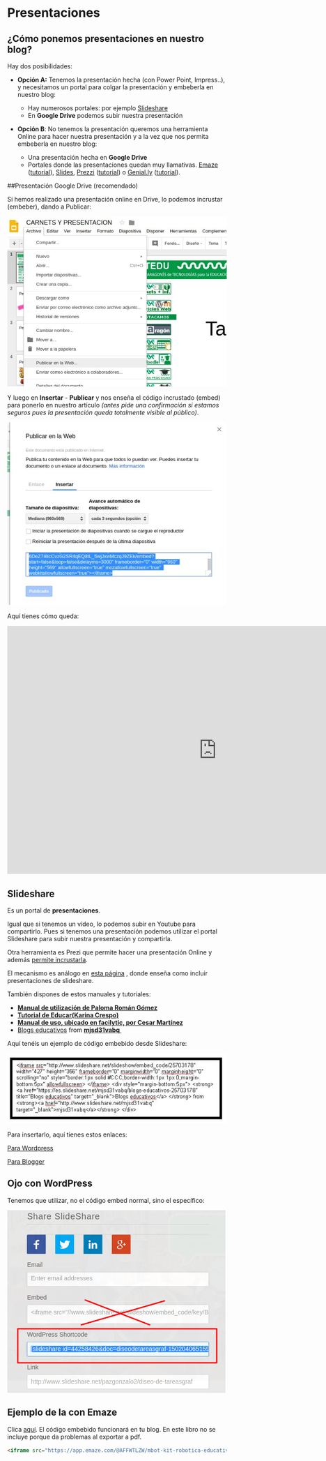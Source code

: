 
# Presentaciones

## **¿Cómo ponemos presentaciones en nuestro blog?**

Hay dos posibilidades:

* **Opción A:** Tenemos la presentación hecha (con Power Point, Impress..), y necesitamos un portal para colgar la presentación y embeberla en nuestro blog: 
    * Hay numerosos portales: por ejemplo [Slideshare](http://es.slideshare.net/)
    * En **Google Drive** podemos subir nuestra presentación


* **Opción B**: No tenemos la presentación queremos una herramienta Online para hacer nuestra presentación y a la vez que nos permita embeberla en nuestro blog: 
    * Una presentación hecha en **Google Drive**
    * Portales donde las presentaciones quedan muy llamativas. [Emaze](https://www.emaze.com/es/) ([tutorial](http://wp.catedu.es/lanuzadigital/creacion/presentaciones/emaze/)), [Slides](https://slides.com/), [Prezzi](https://prezi.com/) ([tutorial](http://recursostic.educacion.es/observatorio/web/gl/internet/recursos-online/970-prezi)) o [Genial.ly](https://www.genial.ly/es) ([tutorial](http://wp.catedu.es/lanuzadigital/creacion/presentaciones/genially/)). 

##Presentación Google Drive (recomendado)

Si hemos realizado una presentación online en Drive, lo podemos incrustar (embeber), dando a Publicar:

![](/assets/presentacion1.jpeg)

Y luego en **Insertar** - **Publicar** y nos enseña el código incrustado (embed) para ponerlo en nuestro artículo _(antes pide una confirmación si estamos seguros pues la presentación queda totalmente visible al público)_.

![](/assets/presentacion2.jpeg)

Aquí tienes cómo queda:

<iframe src="https://docs.google.com/presentation/d/e/2PACX-1vSvFa7L7i2sjaZZetRXJCFBiscv7d-p3cm5eR0D-6DeZ7I8icCvzG2SR4qEQ8tL_5wjJxwMczqJ9ZEk/embed?start=false&loop=false&delayms=3000" frameborder="0" width="960" height="569" allowfullscreen="true" mozallowfullscreen="true" webkitallowfullscreen="true"></iframe>

## **Slideshare** 

Es un portal de **presentaciones**. 

Igual que si tenemos un vídeo, lo podemos subir en Youtube para compartirlo. Pues si tenemos una presentación podemos utilizar el portal Slideshare para subir nuestra presentación y compartirla.

Otra herramienta es Prezi que permite hacer una presentación Online y además [permite incrustarla](https://docente2punto0.blogspot.com/2018/07/como-insertar-tu-prezi-next-en-un-blog.html).

El mecanismo es análogo en [esta página](http://es.slideshare.net/anarh/insertar-presentaciones-de-slideshare-en-nuestro-blog-28462888) , donde enseña como incluir presentaciones de slideshare.

También dispones de estos manuales y tutoriales:

- [**Manual de utilización de Paloma Román Gómez**](http://www.slideshare.net/geopaloma/manual-de-utilizacin-de-slideshare)
- [**Tutorial de Educar(Karina Crespo)**](http://www.slideshare.net/lalunaesmilugar/tutorial-de-slideshare)
- [**Manual de uso, ubicado en facilytic, por Cesar Martínez**](http://www.catedu.es/facilytic/2013/10/09/comparte-tus-presentaciones-en-internet-con-slideshare/)
- [Blogs educativos](https://es.slideshare.net/mjsd31vabq/blogs-educativos-25703178) from **[mjsd31vabq](http://www.slideshare.net/mjsd31vabq)**[ ](http://www.slideshare.net/mjsd31vabq)

Aquí tenéis un ejemplo de código embebido desde Slideshare:

![](img/Dibujo.1.JPG)

Para insertarlo, aquí tienes estos enlaces:

[Para Wordpress](http://www.donostik.com/2010/11/11/slide-share/)

[Para Blogger](http://www.ite.educacion.es/formacion/materiales/155/cd/modulo_2_imagen_digital_II/publicar_un_slideshare_en_blogger.html)

## Ojo con WordPress

Tenemos que utilizar, no el código embed normal, sino el específico:

![](img/iframeWordpress.png)

## Ejemplo de la  con Emaze

Clica [aquí](https://app.emaze.com/@AFFWTLZW/mbot-kit-robotica-educativa-catedu). El código embebido funcionará en tu blog. En este libro no se incluye porque da problemas al exportar a pdf.

```html
<iframe src="https://app.emaze.com/@AFFWTLZW/mbot-kit-robotica-educativa-catedu" width="100%" height="540px" seamless webkitallowfullscreen mozallowfullscreen allowfullscreen></iframe>
```